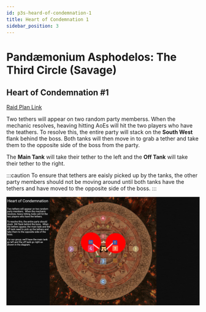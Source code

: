 ```yaml
---
id: p3s-heard-of-condemnation-1
title: Heart of Condemnation 1
sidebar_position: 3
---
```

# Pandæmonium Asphodelos: The Third Circle (Savage)
## Heart of Condemnation #1

[Raid Plan Link](https://raidplan.io/plan/E_GO5teZrVykMS-e)

Two tethers will appear on two random party memberss.  When the mechanic resolves, heaving hitting AoEs will hit the two players who have the teathers.  To resolve this, the entire party will stack on the **South West** flank behind the boss.  Both tanks will then move in to grab a tether and take them to the opposite side of the boss from the party.

The **Main Tank** will take their tether to the left and the **Off Tank** will take their tether to the right.

:::caution
To ensure that tethers are eaisly picked up by the tanks, the other party members should not be moving around until both tanks have the tethers and have moved to the opposite side of the boss.
:::

![Heart of Condemnation](/img/pandaemonium-asphodelos/the-third-circle/heart-of-condemnation-1.png)
